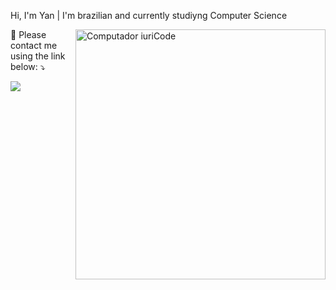 Hi, I'm Yan | I'm brazilian and currently studiyng Computer Science

<img src="https://raw.githubusercontent.com/saadeghi/saadeghi/master/dino.gif" min-width="400px" max-width="400px" width="400px" align="right" alt="Computador iuriCode">

<p align="left">
  💌 Please contact me using the link below: ⤵️
</p>

<p align="left">
  <a href="#" alt="Gmail">
  <img src="https://img.shields.io/badge/-Gmail-FF0000?style=flat-square&labelColor=FF0000&logo=gmail&logoColor=white&link=yancalvo@gmail.com" /></a>

</p>  
